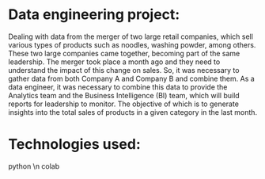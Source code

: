 # Data engineering project:
Dealing with data from the merger of two large retail companies, which sell various types of products such as noodles, washing powder, among others. These two large companies came together, becoming part of the same leadership. The merger took place a month ago and they need to understand the impact of this change on sales. So, it was necessary to gather data from both Company A and Company B and combine them. As a data engineer, it was necessary to combine this data to provide the Analytics team and the Business Intelligence (BI) team, which will build reports for leadership to monitor. The objective of which is to generate insights into the total sales of products in a given category in the last month.

# Technologies used:
python \n
colab

